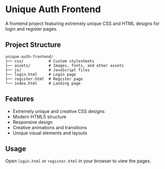 # Unique Auth Frontend

A frontend project featuring extremely unique CSS and HTML designs for login and register pages.

## Project Structure

```
unique-auth-frontend/
├── css/           # Custom stylesheets
├── assets/        # Images, fonts, and other assets
├── js/            # JavaScript files
├── login.html     # Login page
├── register.html  # Register page
└── index.html     # Landing page
```

## Features

- Extremely unique and creative CSS designs
- Modern HTML5 structure
- Responsive design
- Creative animations and transitions
- Unique visual elements and layouts

## Usage

Open `login.html` or `register.html` in your browser to view the pages.
